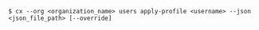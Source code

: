 <!-- usedin: [ _includes/_inlines/Toolbelt/common/users/users_usage.md] -->

```
$ cx --org <organization_name> users apply-profile <username> --json <json_file_path> [--override]
```
